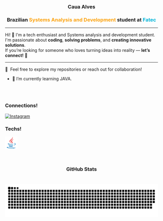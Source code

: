  <div align="center">
 <h3 align="center"> Caua  Alves</h3>
</div>

<h3 align="center"><strong> Brazilian <span style="color:#fca311">Systems Analysis and Development</span> student at <span style="color:#00b4d8">Fatec</span></strong></h3>

---

Hi! 👋 I'm a tech enthusiast and Systems analysis and development student.  
I'm passionate about **coding**, **solving problems**, and **creating innovative solutions**.  
If you’re looking for someone who loves turning ideas into reality — **let’s connect!** 🚀

---

📌 &nbsp;Feel free to explore my repositories or reach out for collaboration!

- 🌱 I’m currently learning JAVA.
<br>

#
<img align="right" alt="" height="180px" src="https://i.pinimg.com/originals/b7/fe/09/b7fe0977bad1950393d6450f32a37ca0.gif">

<h3 align="left">Connections!</h3>


[![Instagram](https://img.shields.io/badge/-Instagram-000?style=for-the-badge&logo=instagram&logoColor=FFFFFF&color:FFF)](https://www.instagram.com/ocaua.alves/)






<h3 align="left">Techs!</h3>



<p align="left"> </a> <a href="https://www.java.com" target="_blank" rel="noreferrer"> <img src="https://raw.githubusercontent.com/devicons/devicon/master/icons/java/java-original.svg" alt="java" width="40" height="40"/> </a></p>





<br>

<h3 align=center>GitHub Stats</h3>




#

<picture align="center">
  <source media="(prefers-color-scheme: dark)" srcset="https://raw.githubusercontent.com/mari4souza/mari4souza/output/github-contribution-grid-snake-dark.svg">
  <source media="(prefers-color-scheme: light)" srcset="https://raw.githubusercontent.com/mari4souza/mari4souza/output/github-contribution-grid-snake-dark.svg">
  <img align="center" alt="github contribution grid snake animation" src="https://raw.githubusercontent.com/mari4souza/mari4souza/output/github-contribution-grid-snake.svg">
</picture>
